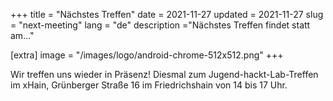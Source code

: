 +++
title = "Nächstes Treffen"
date = 2021-11-27 
updated = 2021-11-27
slug = "next-meeting"
lang = "de"
description ="Nächstes Treffen findet statt am..."

[extra]
image = "/images/logo/android-chrome-512x512.png"
+++

Wir treffen uns wieder in Präsenz! Diesmal zum Jugend-hackt-Lab-Treffen im
xHain, Grünberger Straße 16 im Friedrichshain von 14 bis 17 Uhr.


